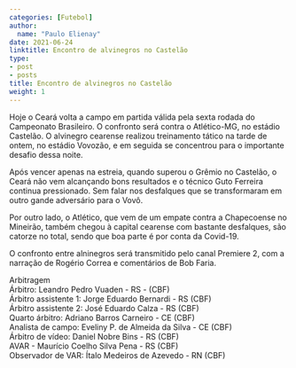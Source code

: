 ```yaml
---
categories: [Futebol]
author:
  name: "Paulo Elienay"
date: 2021-06-24
linktitle: Encontro de alvinegros no Castelão
type:
- post
- posts
title: Encontro de alvinegros no Castelão
weight: 1
---
```

Hoje o Ceará volta a campo em partida válida pela sexta rodada do Campeonato Brasileiro. O confronto será contra o Atlético-MG, no estádio Castelão. O alvinegro cearense realizou treinamento tático na tarde de ontem, no estádio Vovozão, e em seguida se concentrou para o importante desafio dessa noite.

Após vencer apenas na estreia, quando superou o Grêmio no Castelão, o Ceará não vem alcançando bons resultados e o técnico Guto Ferreira continua pressionado. Sem falar nos desfalques que se transformaram em outro gande adversário para o Vovô.

Por outro lado, o Atlético, que vem de um empate contra a Chapecoense no Mineirão, também chegou à capital cearense com bastante desfalques, são catorze no total, sendo que boa parte é por conta da Covid-19.

O confronto entre alninegros será transmitido pelo canal Premiere 2, com a narração de Rogério Correa e comentários de Bob Faria.

Arbitragem  
Árbitro: Leandro Pedro Vuaden - RS - (CBF)  
Árbitro assistente 1: Jorge Eduardo Bernardi - RS (CBF)  
Árbitro assistente 2: José Eduardo Calza - RS (CBF)  
Quarto árbitro: Adriano Barros Carneiro - CE (CBF)  
Analista de campo: Eveliny P. de Almeida da Silva - CE (CBF)  
Árbitro de vídeo: Daniel Nobre Bins - RS (CBF)  
AVAR - Maurício Coelho Silva Pena - RS (CBF)  
Observador de VAR: Ítalo Medeiros de Azevedo - RN (CBF)
